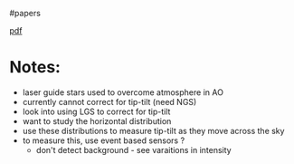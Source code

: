 #papers 

[pdf](file:///C:/Users/Erin/Documents/PhD/papers/SodiumTTRetrieval_ProjectNarrative.pdf)

# Notes:
- laser guide stars used to overcome atmosphere in AO
- currently cannot correct for tip-tilt (need NGS)
- look into using LGS to correct for tip-tilt
- want to study the horizontal distribution
- use these distributions to measure tip-tilt as they move across the sky
- to measure this, use event based sensors ?
	- don't detect background  - see varaitions in intensity
